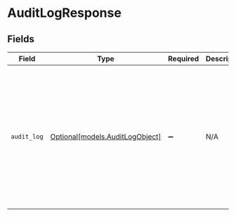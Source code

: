 # AuditLogResponse


## Fields

| Field                                                                                                                                                                                                                                                                                                                                                                                                | Type                                                                                                                                                                                                                                                                                                                                                                                                 | Required                                                                                                                                                                                                                                                                                                                                                                                             | Description                                                                                                                                                                                                                                                                                                                                                                                          | Example                                                                                                                                                                                                                                                                                                                                                                                              |
| ---------------------------------------------------------------------------------------------------------------------------------------------------------------------------------------------------------------------------------------------------------------------------------------------------------------------------------------------------------------------------------------------------- | ---------------------------------------------------------------------------------------------------------------------------------------------------------------------------------------------------------------------------------------------------------------------------------------------------------------------------------------------------------------------------------------------------- | ---------------------------------------------------------------------------------------------------------------------------------------------------------------------------------------------------------------------------------------------------------------------------------------------------------------------------------------------------------------------------------------------------- | ---------------------------------------------------------------------------------------------------------------------------------------------------------------------------------------------------------------------------------------------------------------------------------------------------------------------------------------------------------------------------------------------------- | ---------------------------------------------------------------------------------------------------------------------------------------------------------------------------------------------------------------------------------------------------------------------------------------------------------------------------------------------------------------------------------------------------- |
| `audit_log`                                                                                                                                                                                                                                                                                                                                                                                          | [Optional[models.AuditLogObject]](../models/auditlogobject.md)                                                                                                                                                                                                                                                                                                                                       | :heavy_minus_sign:                                                                                                                                                                                                                                                                                                                                                                                   | N/A                                                                                                                                                                                                                                                                                                                                                                                                  | {<br/>"action": "update",<br/>"action_label": "Updated",<br/>"actor_id": 1234,<br/>"actor_name": "Sameer Patel",<br/>"change_description": "Role changed from Administrator to End User",<br/>"created_at": "2012-03-05T11:32:44Z",<br/>"id": 498483,<br/>"ip_address": "209.119.38.228",<br/>"source_id": 3456,<br/>"source_label": "John Doe",<br/>"source_type": "user",<br/>"url": "https://company.zendesk.com/api/v2/audit_logs/498483.json"<br/>} |